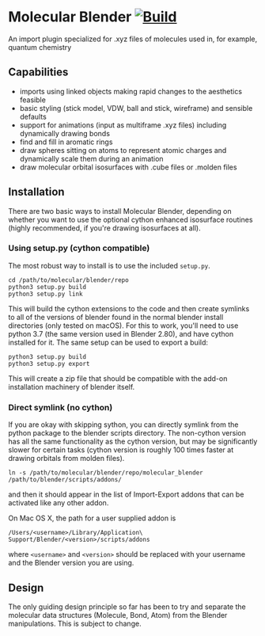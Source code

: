 # Molecular Blender [![Build](https://github.com/smparker/molecular-blender/actions/workflows/blender-plugin.yml/badge.svg?branch=master)](https://github.com/smparker/molecular-blender/actions/workflows/blender-plugin.yml)
An import plugin specialized for .xyz files of molecules used in, for example,
quantum chemistry

## Capabilities

- imports using linked objects making rapid changes to the aesthetics feasible
- basic styling (stick model, VDW, ball and stick, wireframe) and sensible
  defaults
- support for animations (input as multiframe .xyz files) including dynamically
  drawing bonds
- find and fill in aromatic rings
- draw spheres sitting on atoms to represent atomic charges and dynamically
  scale them during an animation
- draw molecular orbital isosurfaces with .cube files or .molden files

## Installation
There are two basic ways to install Molecular Blender, depending on whether you
want to use the optional cython enhanced isosurface routines (highly recommended,
if you're drawing isosurfaces at all).

### Using setup.py (cython compatible)
The most robust way to install is to use the included `setup.py`.

    cd /path/to/molecular/blender/repo
    python3 setup.py build
    python3 setup.py link

This will build the cython extensions to the code and then create symlinks to all of
the versions of blender found in the normal blender install directories (only tested on macOS).
For this to work, you'll need to use python 3.7 (the same version used in Blender 2.80),
and have cython installed for it. The same setup can be used to export a build:

    python3 setup.py build
    python3 setup.py export

This will create a zip file that should be compatible with the add-on installation
machinery of blender itself.

### Direct symlink (no cython)
If you are okay with skipping sython, you can directly symlink from the python
package to the blender scripts directory. The non-cython version has all the same
functionality as the cython version, but may be significantly slower for certain
tasks (cython version is roughly 100 times faster at drawing orbitals from molden
files).

    ln -s /path/to/molecular/blender/repo/molecular_blender /path/to/blender/scripts/addons/

and then it should appear in the list of Import-Export addons that can be
activated like any other addon.

On Mac OS X, the path for a user supplied addon is

    /Users/<username>/Library/Application\ Support/Blender/<version>/scripts/addons

where `<username>` and `<version>` should be replaced with your username and the
Blender version you are using.

## Design

The only guiding design principle so far has been to try and separate the molecular
data structures (Molecule, Bond, Atom) from the Blender manipulations. This is
subject to change.
